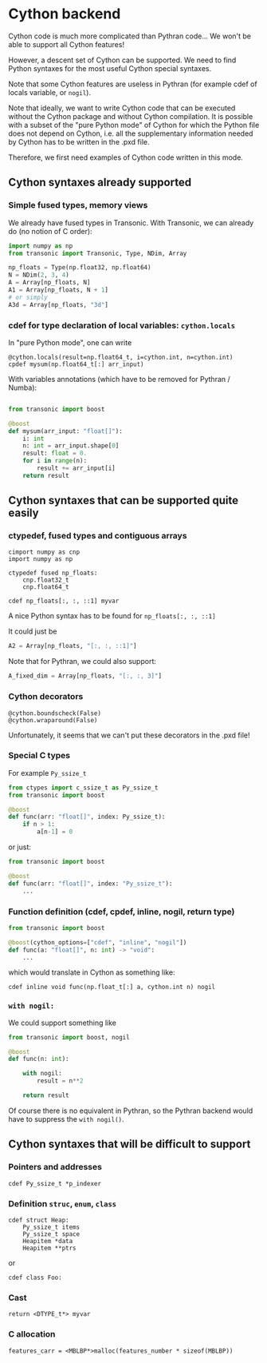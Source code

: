 # Cython backend

Cython code is much more complicated than Pythran code... We won't be able to
support all Cython features!

However, a descent set of Cython can be supported. We need to find Python
syntaxes for the most useful Cython special syntaxes.

Note that some Cython features are useless in Pythran (for example cdef of
locals variable, or `nogil`).

Note that ideally, we want to write Cython code that can be executed without
the Cython package and without Cython compilation. It is possible with a subset
of the "pure Python mode" of Cython for which the Python file does not depend
on Cython, i.e. all the supplementary information needed by Cython has to be
written in the .pxd file.

Therefore, we first need examples of Cython code written in this mode.


## Cython syntaxes already supported

### Simple fused types, memory views

We already have fused types in Transonic. With Transonic, we can already do (no
notion of C order):

```python
import numpy as np
from transonic import Transonic, Type, NDim, Array

np_floats = Type(np.float32, np.float64)
N = NDim(2, 3, 4)
A = Array[np_floats, N]
A1 = Array[np_floats, N + 1]
# or simply
A3d = Array[np_floats, "3d"]
```

### cdef for type declaration of local variables: `cython.locals`

In "pure Python mode", one can write

```cython
@cython.locals(result=np.float64_t, i=cython.int, n=cython.int)
cpdef mysum(np.float64_t[:] arr_input)
```

With variables annotations (which have to be removed for Pythran / Numba):

```python

from transonic import boost

@boost
def mysum(arr_input: "float[]"):
    i: int
    n: int = arr_input.shape[0]
    result: float = 0.
    for i in range(n):
        result += arr_input[i]
    return result

```

## Cython syntaxes that can be supported quite easily

### ctypedef, fused types and contiguous arrays

```cython
cimport numpy as cnp
import numpy as np

ctypedef fused np_floats:
    cnp.float32_t
    cnp.float64_t

cdef np_floats[:, :, ::1] myvar

```

A nice Python syntax has to be found for `np_floats[:, :, ::1]`

It could just be

```python
A2 = Array[np_floats, "[:, :, ::1]"]
```

Note that for Pythran, we could also support:

```python
A_fixed_dim = Array[np_floats, "[:, :, 3]"]
```

### Cython decorators

```cython
@cython.boundscheck(False)
@cython.wraparound(False)
```

Unfortunately, it seems that we can't put these decorators in the .pxd file!

### Special C types

For example `Py_ssize_t`

```python
from ctypes import c_ssize_t as Py_ssize_t
from transonic import boost

@boost
def func(arr: "float[]", index: Py_ssize_t):
    if n > 1:
        a[n-1] = 0

```

or just:

```python
from transonic import boost

@boost
def func(arr: "float[]", index: "Py_ssize_t"):
    ...

```

### Function definition (cdef, cpdef, inline, nogil, return type)

```python
from transonic import boost

@boost(cython_options=["cdef", "inline", "nogil"])
def func(a: "float[]", n: int) -> "void":
    ...
```

which would translate in Cython as something like:

```cython
cdef inline void func(np.float_t[:] a, cython.int n) nogil

```

### `with nogil:`

We could support something like

```python
from transonic import boost, nogil

@boost
def func(n: int):

    with nogil:
        result = n**2

    return result

```

Of course there is no equivalent in Pythran, so the Pythran backend would have
to suppress the `with nogil()`.


## Cython syntaxes that will be difficult to support

### Pointers and addresses

```cython
cdef Py_ssize_t *p_indexer
```

### Definition `struc`, `enum`, `class`

```cython
cdef struct Heap:
    Py_ssize_t items
    Py_ssize_t space
    Heapitem *data
    Heapitem **ptrs
```

or

```cython
cdef class Foo:
```

### Cast

```cython
return <DTYPE_t*> myvar
```

### C allocation

```cython
features_carr = <MBLBP*>malloc(features_number * sizeof(MBLBP))
```
